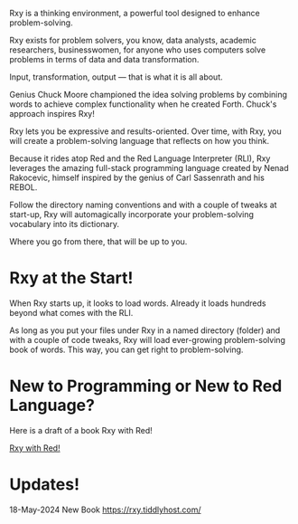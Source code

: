 Rxy is a thinking environment, a powerful tool designed to enhance problem-solving. 

Rxy exists for problem solvers, you know, data analysts, academic researchers, businesswomen, for anyone who uses computers solve problems in terms of data and data transformation. 

Input, transformation, output — that is what it is all about. 

Genius Chuck Moore championed the idea solving problems by combining words to achieve complex functionality when he created Forth. Chuck's approach inspires Rxy!

Rxy lets you be expressive and results-oriented.  Over time, with Rxy, you will create a problem-solving language that reflects on how you think. 

Because it rides atop Red and the Red Language Interpreter (RLI), Rxy leverages the amazing full-stack programming language created by Nenad Rakocevic, himself inspired by the genius of Carl Sassenrath and his REBOL.

Follow the directory naming conventions and with a couple of tweaks at start-up, Rxy will automagically incorporate your problem-solving vocabulary into its dictionary. 

Where you go from there, that will be up to you. 

# Rxy at the Start!

When Rxy starts up, it looks to load words. Already it loads hundreds beyond what comes with the RLI. 

As long as you put your files under Rxy in a named directory (folder) and with a couple of code tweaks, Rxy will load ever-growing problem-solving book of words. This way, you can get right to problem-solving. 

# New to Programming or New to Red Language?

Here is a draft of a book Rxy with Red!

[Rxy with Red!](https://rxy.tiddlyhost.com/)

# Updates!

18-May-2024 New Book https://rxy.tiddlyhost.com/
